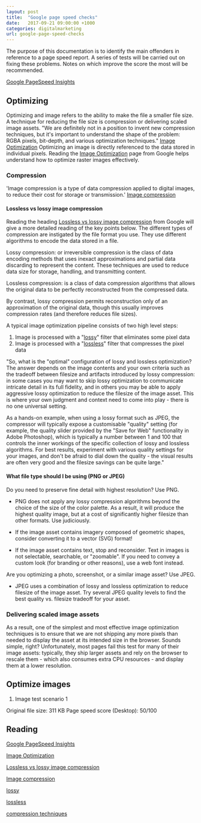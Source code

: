 ```yaml
---
layout: post
title:  "Google page speed checks"
date:   2017-09-21 09:00:00 +1000
categories: digitalmarketing
url: google-page-speed-checks
---
```


The purpose of this documentation is to identify the main offenders in reference to a page speed report. A series of tests will be carried out on fixing these problems. Notes on which improve the score the most will be recommended.

[Google PageSpeed Insights]

## Optimizing

Optimizing and image refers to the ability to make the file a smaller file size. A technique for reducing the file size is compression or delivering scaled image assets. "We are definitely not in a position to invent new compression techniques, but it's important to understand the shape of the problem: RGBA pixels, bit-depth, and various optimization techniques." [Image Optimization] Optimizing an image is directly referenced to the data stored in individual pixels. Reading the [Image Optimization] page from Google helps understand how to optimize raster images effectively.  

### Compression

'Image compression is a type of data compression applied to digital images, to reduce their cost for storage or transmission.' [Image compression]

#### Lossless vs lossy image compression

Reading the heading [Lossless vs lossy image compression] from Google will give a more detailed reading of the key points below. The different types of compression are instigated by the file format you use. They use different algorithms to encode the data stored in a file.

Lossy compression: or irreversible compression is the class of data encoding methods that uses inexact approximations and partial data discarding to represent the content. These techniques are used to reduce data size for storage, handling, and transmitting content.

Lossless compression: is a class of data compression algorithms that allows the original data to be perfectly reconstructed from the compressed data.

By contrast, lossy compression permits reconstruction only of an approximation of the original data, though this usually improves compression rates (and therefore reduces file sizes).

A typical image optimization pipeline consists of two high level steps:

1. Image is processed with a "[lossy]" filter that eliminates some pixel data
2. Image is processed with a "[lossless]" filter that compresses the pixel data

"So, what is the "optimal" configuration of lossy and lossless optimization? The answer depends on the image contents and your own criteria such as the tradeoff between filesize and artifacts introduced by lossy compression: in some cases you may want to skip lossy optimization to communicate intricate detail in its full fidelity, and in others you may be able to apply aggressive lossy optimization to reduce the filesize of the image asset. This is where your own judgment and context need to come into play - there is no one universal setting.

As a hands-on example, when using a lossy format such as JPEG, the compressor will typically expose a customisable "quality" setting (for example, the quality slider provided by the "Save for Web" functionality in Adobe Photoshop), which is typically a number between 1 and 100 that controls the inner workings of the specific collection of lossy and lossless algorithms. For best results, experiment with various quality settings for your images, and don't be afraid to dial down the quality - the visual results are often very good and the filesize savings can be quite large."

#### What file type should I be using (PNG or JPEG)

Do you need to preserve fine detail with highest resolution? Use PNG.

- PNG does not apply any lossy compression algorithms beyond the choice of the size of the color palette. As a result, it will produce the highest quality image, but at a cost of significantly higher filesize than other formats. Use judiciously.

- If the image asset contains imagery composed of geometric shapes, consider converting it to a vector (SVG) format!

- If the image asset contains text, stop and reconsider. Text in images is not selectable, searchable, or "zoomable". If you need to convey a custom look (for branding or other reasons), use a web font instead.

Are you optimizing a photo, screenshot, or a similar image asset? Use JPEG.

- JPEG uses a combination of lossy and lossless optimization to reduce filesize of the image asset. Try several JPEG quality levels to find the best quality vs. filesize tradeoff for your asset.

### Delivering scaled image assets

As a result, one of the simplest and most effective image optimization techniques is to ensure that we are not shipping any more pixels than needed to display the asset at its intended size in the browser. Sounds simple, right? Unfortunately, most pages fail this test for many of their image assets: typically, they ship larger assets and rely on the browser to rescale them - which also consumes extra CPU resources - and display them at a lower resolution.

## Optimize images

1. Image test scenario 1

Original file size: 311 KB
Page speed score (Desktop): 50/100

## Reading

[Google PageSpeed Insights]

[Image Optimization]

[Lossless vs lossy image compression]

[Image compression]

[lossy]

[lossless]

[compression techniques]

[Google PageSpeed Insights]: https://developers.google.com/speed/pagespeed/insights/
[Image Optimization]: https://developers.google.com/web/fundamentals/performance/optimizing-content-efficiency/image-optimization
[Lossless vs lossy image compression]: https://developers.google.com/web/fundamentals/performance/optimizing-content-efficiency/image-optimization
[Image compression]:https://en.wikipedia.org/wiki/Image_compression
[lossy]:https://en.wikipedia.org/wiki/Lossy_compression
[lossless]:https://en.wikipedia.org/wiki/Lossless_compression
[compression techniques]:https://developers.google.com/speed/webp/docs/compression
